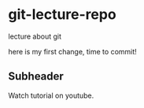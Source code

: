 # git-lecture-repo
lecture about git

here is my first change, time to commit! 

## Subheader 

Watch tutorial on youtube.
